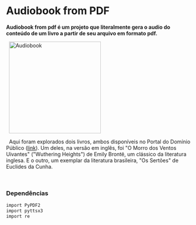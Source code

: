 # Audiobook from PDF

**Audiobook from pdf é um projeto que literalmente gera o audio do conteúdo de um livro a partir de seu arquivo em formato pdf.**

&nbsp;
<img align="center" alt="Audiobook" height="250" src="https://educamais.com/wp-content/uploads/2013/10/audiolivro-educamais.jpg"></img>

&nbsp;
Aqui foram explorados dois livros, ambos disponíveis no Portal do Domínio Público ([link](http://www.dominiopublico.gov.br/pesquisa/PesquisaObraForm.do)). Um deles, na versão em inglês, foi "O Morro dos Ventos Uivantes" ("Wuthering Heights") de Emily Brontë, um clássico da literatura inglesa. E o outro, um exemplar da literatura brasileira, "Os Sertões" de Euclides da Cunha. 


&nbsp; 
### **Dependências**

```sh
import PyPDF2
import pyttsx3
import re
```

&nbsp;
